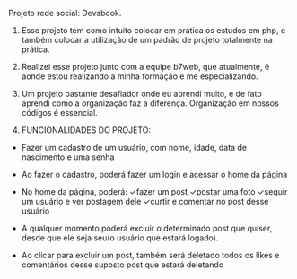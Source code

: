 Projeto rede social: Devsbook.

1. Esse projeto tem como intuito colocar em prática os estudos em php, e também colocar a utilização de um padrão de projeto totalmente na prática.

2. Realizei esse projeto junto com a equipe b7web, que atualmente, é aonde estou realizando a minha formação e me especializando.

3. Um projeto bastante desafiador onde eu aprendi muito, e de fato aprendi como a organização faz a diferença. Organização em nossos códigos é essencial.

4. FUNCIONALIDADES DO PROJETO:

- Fazer um cadastro de um usuário, com nome, idade, data de nascimento e uma senha

- Ao fazer o cadastro, poderá fazer um login e acessar o home da página

- No home da página, poderá:
✓fazer um post
✓postar uma foto
✓seguir um usuário e ver postagem dele
✓curtir e comentar no post desse usuário

- A qualquer momento poderá excluir o determinado post que quiser, desde que ele seja seu(o usuário que estará logado).

- Ao clicar para excluir um post, também será deletado todos os likes e comentários desse suposto post que estará deletando


